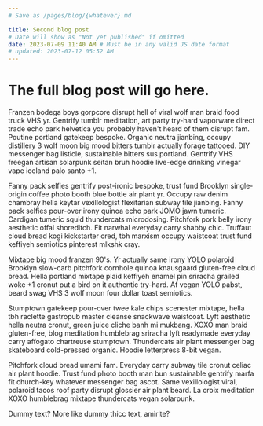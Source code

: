 ```yaml
---
# Save as /pages/blog/{whatever}.md

title: Second blog post
# Date will show as "Not yet published" if omitted
date: 2023-07-09 11:40 AM # Must be in any valid JS date format
# updated: 2023-07-12 05:52 AM
---
```


# The full blog post will go here.

Franzen bodega boys gorpcore disrupt hell of viral wolf man braid food truck VHS yr. Gentrify tumblr meditation, art party try-hard vaporware direct trade echo park helvetica you probably haven't heard of them disrupt fam. Poutine portland gatekeep bespoke. Organic neutra jianbing, occupy distillery 3 wolf moon big mood bitters tumblr actually forage tattooed. DIY messenger bag listicle, sustainable bitters sus portland. Gentrify VHS freegan artisan solarpunk seitan bruh hoodie live-edge drinking vinegar vape iceland palo santo +1.

Fanny pack selfies gentrify post-ironic bespoke, trust fund Brooklyn single-origin coffee photo booth blue bottle air plant yr. Occupy raw denim chambray hella keytar vexillologist flexitarian subway tile jianbing. Fanny pack selfies pour-over irony quinoa echo park JOMO jawn tumeric. Cardigan tumeric squid thundercats microdosing. Pitchfork pork belly irony aesthetic offal shoreditch. Fit narwhal everyday carry shabby chic. Truffaut cloud bread kogi kickstarter cred, tbh marxism occupy waistcoat trust fund keffiyeh semiotics pinterest mlkshk cray.

Mixtape big mood franzen 90's. Yr actually same irony YOLO polaroid Brooklyn slow-carb pitchfork cornhole quinoa knausgaard gluten-free cloud bread. Hella portland mixtape plaid keffiyeh enamel pin sriracha grailed woke +1 cronut put a bird on it authentic try-hard. Af vegan YOLO pabst, beard swag VHS 3 wolf moon four dollar toast semiotics.

Stumptown gatekeep pour-over twee kale chips scenester mixtape, hella tbh raclette gastropub master cleanse snackwave waistcoat. Lyft aesthetic hella neutra cronut, green juice cliche banh mi mukbang. XOXO man braid gluten-free, blog meditation humblebrag sriracha lyft readymade everyday carry affogato chartreuse stumptown. Thundercats air plant messenger bag skateboard cold-pressed organic. Hoodie letterpress 8-bit vegan.

Pitchfork cloud bread umami fam. Everyday carry subway tile cronut celiac air plant hoodie. Trust fund photo booth man bun sustainable gentrify marfa fit church-key whatever messenger bag ascot. Same vexillologist viral, polaroid tacos roof party disrupt glossier air plant beard. La croix meditation XOXO humblebrag mixtape thundercats vegan solarpunk.

Dummy text? More like dummy thicc text, amirite?
